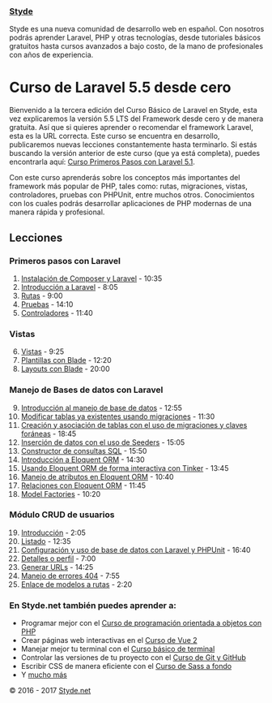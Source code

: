 ### [Styde](https://styde.net/)

Styde es una nueva comunidad de desarrollo web en español. Con nosotros podrás aprender Laravel, PHP y otras tecnologías, 
desde tutoriales básicos gratuitos hasta cursos avanzados a bajo costo, de la mano de profesionales con años de experiencia.

# Curso de Laravel 5.5 desde cero

Bienvenido a la tercera edición del Curso Básico de Laravel en Styde, esta vez explicaremos la versión 5.5 LTS del Framework desde cero y de manera gratuita. Así que si quieres aprender o recomendar el framework Laravel, esta es la URL correcta. Este curso se encuentra en desarrollo, publicaremos nuevas lecciones constantemente hasta terminarlo. Si estás buscando la versión anterior de este curso (que ya está completa), puedes encontrarla aquí: [Curso Primeros Pasos con Laravel 5.1](https://styde.net/curso-primeros-pasos-con-laravel-5/).

Con este curso aprenderás sobre los conceptos más importantes del framework más popular de PHP, tales como: rutas, migraciones, vistas, controladores, pruebas con PHPUnit, entre muchos otros. Conocimientos con los cuales podrás desarrollar aplicaciones de PHP modernas de una manera rápida y profesional.

## Lecciones

### Primeros pasos con Laravel

1. [Instalación de Composer y Laravel](https://styde.net/instalacion-de-composer-y-laravel/) - 10:35
2. [Introducción a Laravel](https://styde.net/introduccion-a-laravel/) - 8:05
3. [Rutas](https://styde.net/rutas-con-laravel/) - 9:00
4. [Pruebas](https://styde.net/pruebas-con-laravel/) - 14:10
5. [Controladores](https://styde.net/controladores-en-laravel/) - 11:40

### Vistas

6. [Vistas](https://styde.net/vistas-en-laravel/) - 9:25
7. [Plantillas con Blade](https://styde.net/blade-el-sistema-de-plantillas-de-laravel/) - 12:20
8. [Layouts con Blade](https://styde.net/layouts-con-blade/) - 20:00

### Manejo de Bases de datos con Laravel 

9. [Introducción al manejo de base de datos](https://styde.net/introduccion-a-las-bases-de-datos-y-migraciones-con-laravel/) - 12:55
10. [Modificar tablas ya existentes usando migraciones](https://styde.net/modificar-tablas-ya-existentes-con-las-migraciones-de-laravel/) - 11:30
11. [Creación y asociación de tablas con el uso de migraciones y claves foráneas](https://styde.net/crear-y-asociar-tablas-usando-las-migraciones-de-laravel-con-claves-foraneas/) - 18:45
12. [Inserción de datos con el uso de Seeders](https://styde.net/insercion-de-datos-con-los-seeders-de-laravel/) - 15:05
13. [Constructor de consultas SQL](https://styde.net/constructor-de-consultas-sql-de-laravel/) - 15:50
14. [Introducción a Eloquent ORM](https://styde.net/introduccion-a-eloquent-el-orm-del-framework-laravel/) - 14:30
15. [Usando Eloquent ORM de forma interactiva con Tinker](https://styde.net/usando-eloquent-orm-de-forma-interactiva-con-tinker/) - 13:45
16. [Manejo de atributos en Eloquent ORM](https://styde.net/manejo-de-atributos-en-eloquent-orm-solucion-a-massassignmentexception/) - 10:40
17. [Relaciones con Eloquent ORM](https://styde.net/relaciones-con-el-orm-eloquent/) - 11:45
18. [Model Factories](https://styde.net/generar-registros-con-model-factories-en-laravel/) - 10:20

### Módulo CRUD de usuarios

19. [Introducción](https://styde.net/modulo-de-usuarios-con-laravel/) - 2:05
20. [Listado](https://styde.net/listado-dinamico-de-usuarios-con-laravel-modulo-crud/) - 12:35
21. [Configuración y uso de base de datos con Laravel y PHPUnit](https://styde.net/configuracion-y-uso-de-base-de-datos-en-el-entorno-de-pruebas-automatizadas-con-laravel-y-phpunit/) - 16:40
22. [Detalles o perfil](https://styde.net/detalles-o-perfil-de-usuario-con-laravel-modulo-crud/) - 7:00
23. [Generar URLs](https://styde.net/urls-en-laravel/) - 14:25
24. [Manejo de errores 404](https://styde.net/manejo-de-errores-404-en-laravel/) - 7:55
25. [Enlace de modelos a rutas](https://styde.net/enlace-de-modelos-a-rutas-en-laravel/) - 2:20

### En Styde.net también puedes aprender a:

- Programar mejor con el [Curso de programación orientada a objetos con PHP](https://styde.net/curso-de-programacion-orientada-a-objetos-con-php/)
- Crear páginas web interactivas en el [Curso de Vue 2](https://styde.net/curso-de-vue-2/)
- Manejar mejor tu terminal con el [Curso básico de terminal](https://styde.net/curso-basico-de-terminal/)
- Controlar las versiones de tu proyecto con el [Curso de Git y GitHub](https://styde.net/curso-de-git/)
- Escribir CSS de manera eficiente con el [Curso de Sass a fondo](https://styde.net/curso-de-sass/)
- Y [mucho más](https://styde.net/cursos/)

© 2016 - 2017 [Styde.net](https://styde.net/)
